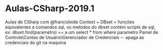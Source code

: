 # Aulas-CSharp-2019.1
Aulas de CSharp com @francisleide
Context + DBset = funções equivalentes a comandos sql, os metódos do dbset contém scripts de sql, ex: dbset.find(parametro) == a um select * from where parametro 
Painel de Controle\Contas de Usuário\Gerenciador de Credenciais -- apaga as credenciais do git na maquina
